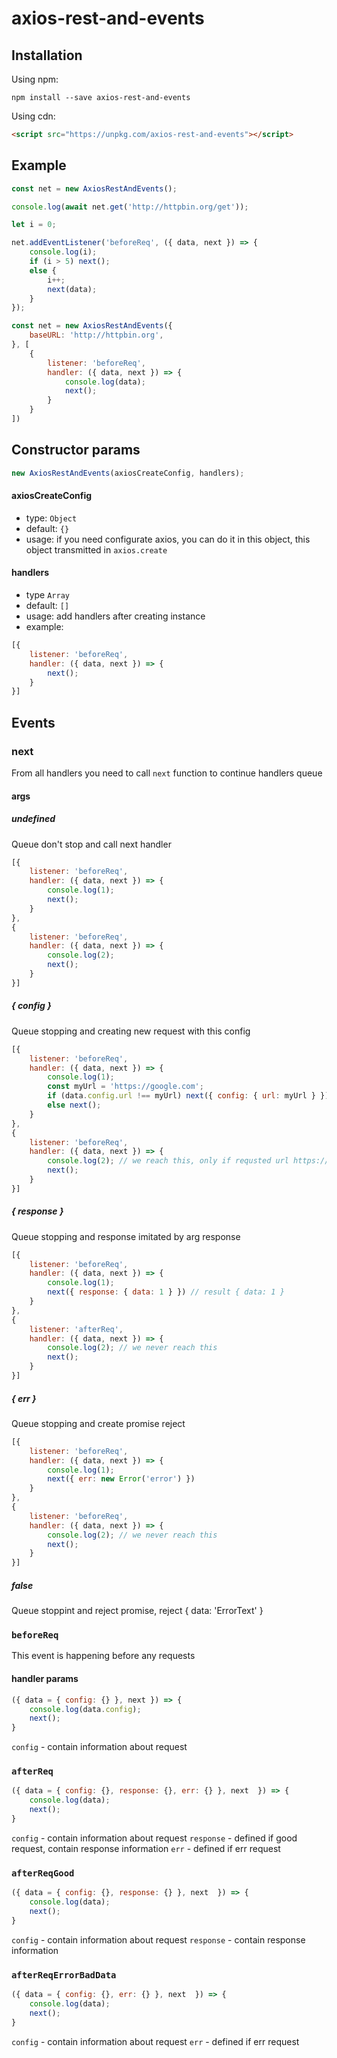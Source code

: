 # axios-rest-and-events

## Installation

Using npm:
```
npm install --save axios-rest-and-events
```
Using cdn:
```html
<script src="https://unpkg.com/axios-rest-and-events"></script>
```

## Example

```js
const net = new AxiosRestAndEvents();

console.log(await net.get('http://httpbin.org/get'));

let i = 0;

net.addEventListener('beforeReq', ({ data, next }) => {
    console.log(i);
    if (i > 5) next();
    else {
        i++;
        next(data);
    }
});
```

```js
const net = new AxiosRestAndEvents({
    baseURL: 'http://httpbin.org',
}, [
    {
        listener: 'beforeReq',
        handler: ({ data, next }) => {
            console.log(data);
            next();
        }
    }
])
```

## Constructor params

```js
new AxiosRestAndEvents(axiosCreateConfig, handlers);
```

#### axiosCreateConfig
- type: `Object`
- default: `{}`
- usage: if you need configurate axios, you can do it in this object, this object transmitted in `axios.create`

#### handlers

- type `Array`
- default: `[]`
- usage: add handlers after creating instance
- example:
```js
[{
    listener: 'beforeReq',
    handler: ({ data, next }) => {
        next();
    }
}]
```

## Events
### next
From all handlers you need to call `next` function to continue handlers queue
#### args
##### undefined
Queue don't stop and call next handler
```js
[{
    listener: 'beforeReq',
    handler: ({ data, next }) => {
        console.log(1);
        next();
    }
},
{
    listener: 'beforeReq',
    handler: ({ data, next }) => {
        console.log(2);
        next();
    }
}]
```
##### { config }
Queue stopping and creating new request with this config
```js
[{
    listener: 'beforeReq',
    handler: ({ data, next }) => {
        console.log(1);
        const myUrl = 'https://google.com';
        if (data.config.url !== myUrl) next({ config: { url: myUrl } });
        else next();
    }
},
{
    listener: 'beforeReq',
    handler: ({ data, next }) => {
        console.log(2); // we reach this, only if requsted url https://google.com
        next();
    }
}]
```
##### { response }
Queue stopping and response imitated by arg response
```js
[{
    listener: 'beforeReq',
    handler: ({ data, next }) => {
        console.log(1);
        next({ response: { data: 1 } }) // result { data: 1 }
    }
},
{
    listener: 'afterReq',
    handler: ({ data, next }) => {
        console.log(2); // we never reach this
        next();
    }
}]
```
##### { err }
Queue stopping and create promise reject
```js
[{
    listener: 'beforeReq',
    handler: ({ data, next }) => {
        console.log(1);
        next({ err: new Error('error') })
    }
},
{
    listener: 'beforeReq',
    handler: ({ data, next }) => {
        console.log(2); // we never reach this
        next();
    }
}]
```
##### false
Queue stoppint and reject promise, reject { data: 'ErrorText' }

### `beforeReq`
This event is happening before any requests
#### handler params
```js
({ data = { config: {} }, next }) => {
    console.log(data.config);
    next();
}
```
`config` - contain information about request
### `afterReq`
```js
({ data = { config: {}, response: {}, err: {} }, next  }) => {
    console.log(data);
    next();
}
```
`config` - contain information about request
`response` - defined if good request, contain response information
`err` - defined if err request
### `afterReqGood`
```js
({ data = { config: {}, response: {} }, next  }) => {
    console.log(data);
    next();
}
```
`config` - contain information about request
`response` - contain response information
### `afterReqErrorBadData`
```js
({ data = { config: {}, err: {} }, next  }) => {
    console.log(data);
    next();
}
```
`config` - contain information about request
`err` - defined if err request